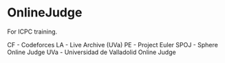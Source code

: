 # OnlineJudge

For ICPC training.

CF - Codeforces
LA - Live Archive (UVa)
PE - Project Euler
SPOJ - Sphere Online Judge
UVa - Universidad de Valladolid Online Judge
